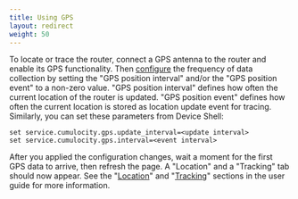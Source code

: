 ```yaml
---
title: Using GPS
layout: redirect
weight: 50
---
```


To locate or trace the router, connect a GPS antenna to the router and enable its GPS functionality. Then [configure](#configure) the frequency of data collection by setting the "GPS position interval" and/or the "GPS position event" to a non-zero value. "GPS position interval" defines how often the current location of the router is updated. "GPS position event" defines how often the current location is stored as location update event for tracing. Similarly, you can set these parameters from Device Shell:

	set service.cumulocity.gps.update_interval=<update interval>
	set service.cumulocity.gps.interval=<event interval>

After you applied the configuration changes, wait a moment for the first GPS data to arrive, then refresh the page. A "Location" and a "Tracking" tab should now appear. See the "[Location](/users-guide/device-management#location)" and "[Tracking](/users-guide/device-management#tracking)" sections in the user guide for more information.